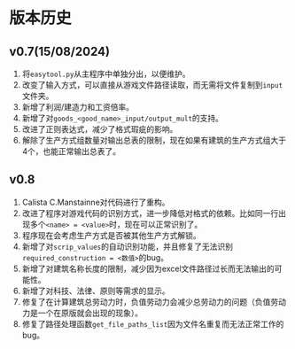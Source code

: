 # 版本历史

## v0.7(15/08/2024)

1. 将`easytool.py`从主程序中单独分出，以便维护。
2. 改变了输入方式，可以直接从游戏文件路径读取，而无需将文件复制到`input`文件夹。
3. 新增了利润/建造力和工资倍率。
4. 新增了对`goods_<good_name>_input/output_mult`的支持。
5. 改进了正则表达式，减少了格式瑕疵的影响。
6. 解除了生产方式组数量对输出总表的限制，现在如果有建筑的生产方式组大于4个，也能正常输出总表了。

## v0.8

1. Calista C.Manstainne对代码进行了重构。
2. 改进了程序对游戏代码的识别方式，进一步降低对格式的依赖。比如同一行出现多个`<name> = <value>`时，现在可以正常识别了。
3. 程序现在会考虑生产方式是否被其他生产方式解锁。
4. 新增了对`scrip_values`的自动识别功能，并且修复了无法识别`required_construction = <数值>`的bug。
5. 新增了对建筑名称长度的限制，减少因为excel文件路径过长而无法输出的可能性。
6. 新增了对科技、法律、原则等需求的显示。
7. 修复了在计算建筑总劳动力时，负值劳动力会减少总劳动力的问题（负值劳动力是一个在原版就会出现的现象）。
8. 修复了路径处理函数`get_file_paths_list`因为文件名重复而无法正常工作的bug。
